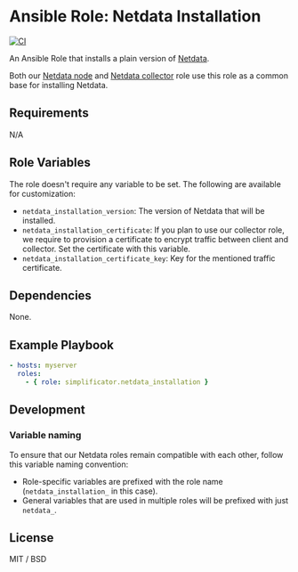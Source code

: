 # Ansible Role: Netdata Installation

[![CI](https://github.com/simplificator/ansible-role-netdata_installation/workflows/CI/badge.svg?event=push)](https://github.com/simplificator/ansible-role-netdata_installation/actions?query=workflow%3ACI)

An Ansible Role that installs a plain version of [Netdata](https://www.netdata.cloud/).

Both our [Netdata node](https://github.com/simplificator/ansible-role-netdata_node) and [Netdata collector](https://github.com/simplificator/ansible-role-netdata_collector) role use this role as a common base for installing Netdata.

## Requirements

N/A

## Role Variables

The role doesn't require any variable to be set. The following are available for customization:

* `netdata_installation_version`: The version of Netdata that will be installed.
* `netdata_installation_certificate`: If you plan to use our collector role, we require to provision a certificate to encrypt traffic between client and collector. Set the certificate with this variable.
* `netdata_installation_certificate_key`: Key for the mentioned traffic certificate.

## Dependencies

None.

## Example Playbook

```yaml
- hosts: myserver
  roles:
    - { role: simplificator.netdata_installation }
```

## Development

### Variable naming

To ensure that our Netdata roles remain compatible with each other, follow this variable naming convention:

* Role-specific variables are prefixed with the role name (`netdata_installation_` in this case).
* General variables that are used in multiple roles will be prefixed with just `netdata_`.

## License

MIT / BSD
